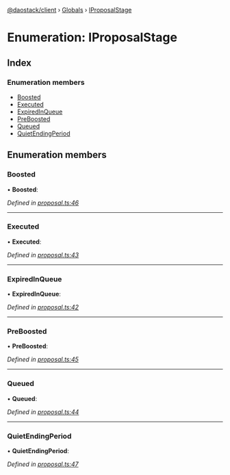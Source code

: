 [@daostack/client](../README.md) › [Globals](../globals.md) › [IProposalStage](iproposalstage.md)

# Enumeration: IProposalStage

## Index

### Enumeration members

* [Boosted](iproposalstage.md#boosted)
* [Executed](iproposalstage.md#executed)
* [ExpiredInQueue](iproposalstage.md#expiredinqueue)
* [PreBoosted](iproposalstage.md#preboosted)
* [Queued](iproposalstage.md#queued)
* [QuietEndingPeriod](iproposalstage.md#quietendingperiod)

## Enumeration members

###  Boosted

• **Boosted**:

*Defined in [proposal.ts:46](https://github.com/daostack/client/blob/3f46a94/src/proposal.ts#L46)*

___

###  Executed

• **Executed**:

*Defined in [proposal.ts:43](https://github.com/daostack/client/blob/3f46a94/src/proposal.ts#L43)*

___

###  ExpiredInQueue

• **ExpiredInQueue**:

*Defined in [proposal.ts:42](https://github.com/daostack/client/blob/3f46a94/src/proposal.ts#L42)*

___

###  PreBoosted

• **PreBoosted**:

*Defined in [proposal.ts:45](https://github.com/daostack/client/blob/3f46a94/src/proposal.ts#L45)*

___

###  Queued

• **Queued**:

*Defined in [proposal.ts:44](https://github.com/daostack/client/blob/3f46a94/src/proposal.ts#L44)*

___

###  QuietEndingPeriod

• **QuietEndingPeriod**:

*Defined in [proposal.ts:47](https://github.com/daostack/client/blob/3f46a94/src/proposal.ts#L47)*
